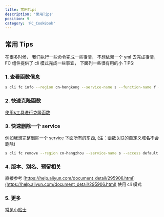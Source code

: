```yaml
---
title: 常用Tips
description: '常用Tips'
position: 9
category: 'FC_CookBook'
---
```



## 常用 Tips

在很多时候， 我们执行一些命令完成一些事情， 不想依赖一个 yml 去完成事情， FC 组件提供了  cli 模式完成一些事宜， 下面列一些很有用的小 TIPS: 

### 1. 查看函数信息
```bash
s cli fc info --region cn-hongkong --service-name s --function-name f --access defalut
```

### 2. 快速克隆函数
[使用s工具进行克隆函数](../%E4%BD%BF%E7%94%A8s%E5%B7%A5%E5%85%B7%E8%BF%9B%E8%A1%8C%E5%85%8B%E9%9A%86%E5%87%BD%E6%95%B0.md)

### 3. 快速删除一个 service
例如我想完整删除一个 service 下面所有的东西, (注：函数关联的自定义域名不会删除)
```bash
s cli fc remove --region cn-hangzhou --service-name s --access default
```

### 4. 版本、别名、预留相关
直接参考  [https://help.aliyun.com/document_detail/295906.html](https://help.aliyun.com/document_detail/295906.html) 使用 cli 模式

### 5. 更多
[常见小贴士](https://gitee.com/devsapp/fc/blob/main/docs/zh/tips.md)